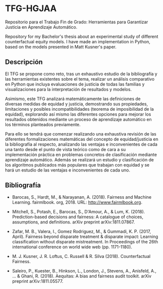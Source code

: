 # TFG-HGJAA
Repositorio para el Trabajo Fin de Grado: Herramientas para Garantizar Justicia en Aprendizaje Automático.

Repository for my Bachelor's thesis about an experimental study of different counterfactual equity models. 
I have made an implementation in Python, based on the models presented in Matt Kusner's paper.

## Descripción

El TFG se propone como reto, tras un exhaustivo estudio de la bibliografía y las herramientas existentes sobre el tema, realizar un análisis comparativo en Python que incluya evaluaciones de justicia de todas las familias y visualizaciones para la interpretación de resultados y modelos.

Asimismo, este TFG analizará matemáticamente las definiciones de diversas medidas de equidad y justicia, demostrando sus propiedades, limitaciones y posibles incompatibilidades (teorema de imposibilidad de la equidad), explorando así mismo las diferentes opciones para mejorar los resultados obtenidos mediante un proceso de aprendizaje automático en los términos planteados previamente. 

Para ello se tendrá que comenzar realizando una exhaustiva revisión de las diferentes formalizaciones matemáticas del concepto de equidad/justicia en la bibliografía al respecto, analizando las ventajas e inconvenientes de cada una tanto desde el punto de vista teórico como de cara a su implementación práctica en problemas concretos de clasificación mediante aprendizaje automático. Además se realizará un estudio y clasificación de los algoritmos publicados más populares que trabajan con equidad y se hará un estudio de las ventajas e inconvenientes de cada uno.

## Bibliografía

- Barocas, S., Hardt, M., & Narayanan, A. (2018). Fairness and Machine Learning. fairmlbook. org, 2018. URL: http://www.fairmlbook.org.

- Mitchell, S., Potash, E., Barocas, S., D'Amour, A., & Lum, K. (2018). Prediction-based decisions and fairness: A catalogue of choices, assumptions, and definitions. arXiv preprint arXiv:1811.07867.

- Zafar, M. B., Valera, I., Gomez Rodriguez, M., & Gummadi, K. P. (2017, April). Fairness beyond disparate treatment & disparate impact: Learning classification without disparate mistreatment. In Proceedings of the 26th international conference on world wide web (pp. 1171-1180).

- M. J. Kusner, J. R. Loftus, C. Russell & R. Silva (2018). Counterfactual Fairness.

- Saleiro, P., Kuester, B., Hinkson, L., London, J., Stevens, A., Anisfeld, A., ... & Ghani, R. (2018). Aequitas: A bias and fairness audit toolkit. arXiv preprint arXiv:1811.05577.
